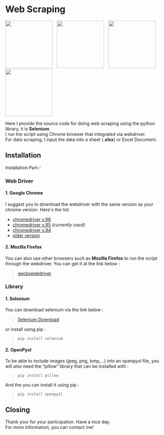 # Web Scraping

<img src="https://upload.wikimedia.org/wikipedia/commons/d/d5/Selenium_Logo.png" width="150">&emsp;<img src="https://upload.wikimedia.org/wikipedia/commons/a/a5/Google_Chrome_icon_%28September_2014%29.svg" width="150">&emsp;<img src="https://upload.wikimedia.org/wikipedia/commons/0/01/Mozilla_Firefox_2004_Logo.png" width="150">&emsp;<img src="https://upload.wikimedia.org/wikipedia/commons/3/31/Microsoft_Office_Excel_%282013%E2%80%932019%29.svg" width="150">

Here I provide the source code for doing web scraping using the python library, it is **Selenium**. <br/>
I run the script using Chrome browser that integrated via webdriver. <br/>
For data scraping, I input the data into a sheet (**.xlsx**) or Excel Document.

## Installation

Installation Part✅

### Web Driver

#### 1. Google Chrome
I suggest you to download the webdriver with the same version as your chrome version. Here's the list:
- [chromedriver v.96](https://chromedriver.storage.googleapis.com/index.html?path=96.0.4664.35/)
- [chromedriver v.95](https://chromedriver.storage.googleapis.com/index.html?path=95.0.4638.69/) _(currently used)_
- [chromedriver v.94](https://chromedriver.storage.googleapis.com/index.html?path=94.0.4606.113/)
- [older version](https://chromedriver.chromium.org/downloads)

#### 2. Mozilla Firefox
You can also use other browsers such as **Mozilla Firefox** to run the script through the webdriver. You can get it at the link below :
> [geckowebdriver](https://github.com/mozilla/geckodriver/releases)

### Library

#### 1. Selenium
You can download selenium via the link below :
> [Selenium Download](selenium.dev/downloads/) <br/>

or install using pip :

> ```pip install selenium```

#### 2. OpenPyxl
To be able to include images (jpeg, png, bmp,…) into an openpyxl file, you will also need the “pillow” library that can be installed with :
> ```pip install pillow```

And the you can install it using pip :
> ```pip install openpyxl```

## Closing
Thank your for your participation. Have a nice day. <br/>
For more information, you can contact me!
